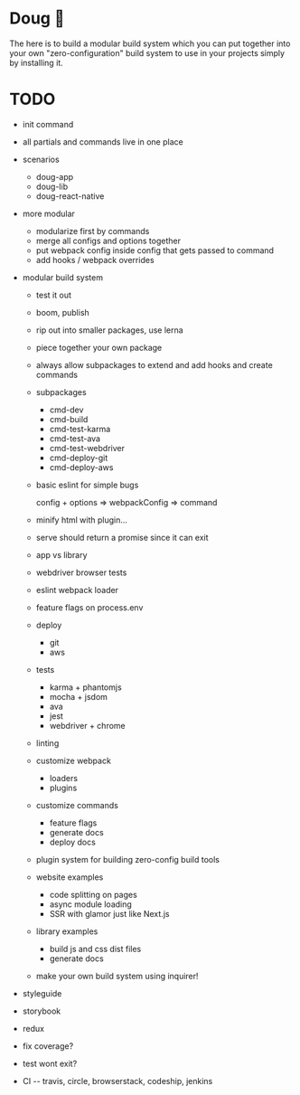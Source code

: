 # Doug 🔨

The here is to build a modular build system which you can put together into your own "zero-configuration" build system to use in your projects simply by installing it.

# TODO

- init command
- all partials and commands live in one place

- scenarios
  - doug-app
  - doug-lib
  - doug-react-native



- more modular
  - modularize first by commands
  - merge all configs and options together
  - put webpack config inside config that gets passed to command
  - add hooks / webpack overrides


- modular build system
  - test it out
  - boom, publish

  - rip out into smaller packages, use lerna
  - piece together your own package
  - always allow subpackages to extend and add hooks and create commands

  - subpackages
    - cmd-dev
    - cmd-build
    - cmd-test-karma
    - cmd-test-ava
    - cmd-test-webdriver
    - cmd-deploy-git
    - cmd-deploy-aws

  - basic eslint for simple bugs


    config + options => webpackConfig => command

  - minify html with plugin...

  - serve should return a promise since it can exit

  - app vs library
  - webdriver browser tests
  - eslint webpack loader

  - feature flags on process.env


  - deploy
    - git
    - aws
  - tests
    - karma + phantomjs
    - mocha + jsdom
    - ava
    - jest
    - webdriver + chrome
  - linting
  - customize webpack
    - loaders
    - plugins
  - customize commands
    - feature flags
    - generate docs
    - deploy docs
  - plugin system for building zero-config build tools
  - website examples
    - code splitting on pages
    - async module loading
    - SSR with glamor just like Next.js
  - library examples
    - build js and css dist files
    - generate docs
  - make your own build system using inquirer!
- styleguide
- storybook
- redux


- fix coverage?
- test wont exit?
- CI -- travis, circle, browserstack, codeship, jenkins
